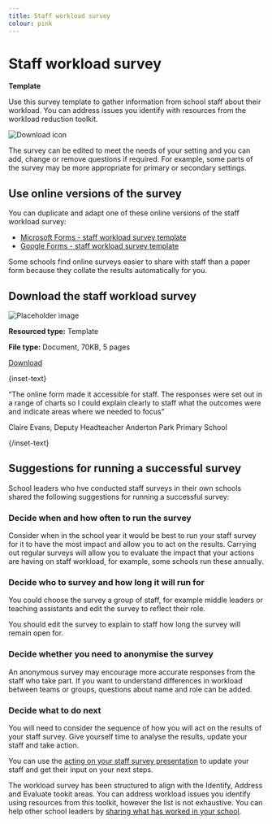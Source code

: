 ```yaml
---
title: Staff workload survey
colour: pink
---
```


# Staff workload survey

<strong class="govuk-tag">Template</strong>

Use this survey template to gather information from school staff
about their workload. You can address issues you identify with
resources from the workload reduction toolkit.

<div class="govuk-grid-row dfe-width-container govuk-!-padding-bottom-6">
  <div class="govuk-grid-column-full">
    <div class="info-box">
      <div class="info-box__corner">
        <img src="/assets/images/download-icon.svg" alt="Download icon">
      </div>
      <p>
        The survey can be edited to meet the needs of your setting and
        you can add, change or remove questions if required. For
        example, some parts of the survey may be more appropriate for
        primary or secondary settings.
      </p>
      <h2 class="govuk-heading-m">
        Use online versions of the survey
      </h2>
      <p>
        You can duplicate and adapt one of these online versions of the
        staff workload survey:
      </p>
      <p>
        <ul>
          <li>
            <a
              href="https://forms.office.com/Pages/ShareFormPage.aspx?id=yXfS-grGoU2187O4s0qC-cn26r-uTMpNqURSfi9lRcVUNEg1UTdMMllFRTM1SEVRRDJWQjE3RUU5VS4u&sharetoken=MJnNysyL44umvL8f97JA"
              class="govuk-link">
              Microsoft Forms - staff workload survey template
            </a>
          </li>
          <li>
            <a
              href="https://docs.google.com/forms/d/e/1FAIpQLScrEp_mdZIYbEj404OFKMrRsSFmkFP2p_q_cfVy9wdkoTDtyw/viewform?pli=1"
              class="govuk-link">
              Google Forms - staff workload survey template
            </a>
          </li>
        </ul>
      </p>
      <p>
        Some schools find online surveys easier to share with staff than
        a paper form because they collate the results automatically for
        you.
      </p>
      <h2 class="govuk-heading-m">
        Download the staff workload survey
      </h2>
      <div class="govuk-grid-row info-box__download-content">
        <div class="govuk-grid-column-one-half">
          <img src="/assets/images/preview-placeholder.jpg" alt="Placeholder image" class="dfe-file-preview-image">
        </div>
        <div class="govuk-grid-column-one-half">
          <p class="govuk-body-s">
            <strong>Resourced type:</strong> Template
          </p>
          <p class="govuk-body-s">
            <strong>File type:</strong> Document, 70KB, 5 pages
          </p>
          <p>
            <a class="govuk-link govuk-link--no-visited-state" href="#">
              Download
            </a>
          </p>
        </div>
      </div>
    </div>
  </div>
</div>

{inset-text}

“The online form made it accessible for staff. The responses were set out in a
range of charts so I could explain clearly to staff what the outcomes were
and indicate areas where we needed to focus”

Claire Evans, Deputy Headteacher
Anderton Park Primary School

{/inset-text}

## Suggestions for running a successful survey

School leaders who hve conducted staff surveys in their own schools shared the
following suggestions for running a successful survey:

### Decide when and how often to run the survey

Consider when in the school year it would be best to run your staff survey for
it to have the most impact and allow you to act on the results. Carrying out
regular surveys will allow you to evaluate the impact that your actions are
having on staff workload, for example, some schools run these annually.

### Decide who to survey and how long it will run for

You could choose the survey a group of staff, for example middle leaders or
teaching assistants and edit the survey to reflect their role.

You should edit the survey to explain to staff how long the survey will remain
open for.

### Decide whether you need to anonymise the survey

An anonymous survey may encourage more accurate responses from the staff who
take part. If you want to understand differences in workload between teams or
groups, questions about name and role can be added.

### Decide what to do next

You will need to consider the sequence of how you will act on the results of
your staff survey. Give yourself time to analyse the results, update your staff
and take action.

You can use the [acting on your staff survey presentation](/workload-reduction-toolkit/identify-workload-issues/act-on-your-staff-survey)
to update your staff and get their input on your next steps.

The workload survey has been structured to align with the Identify, Address and
Evaluate tookit areas. You can address workload issues you identify using
resources from this toolkit, however the list is not exhaustive. You can help
other school leaders by [sharing what has worked in your school](/share-your-ideas).
